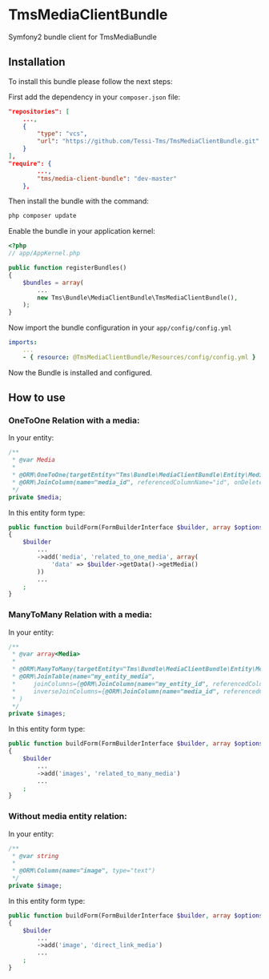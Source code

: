 TmsMediaClientBundle
====================

Symfony2 bundle client for TmsMediaBundle


Installation
------------

To install this bundle please follow the next steps:

First add the dependency in your `composer.json` file:

```json
"repositories": [
    ...,
    {
        "type": "vcs",
        "url": "https://github.com/Tessi-Tms/TmsMediaClientBundle.git"
    }
],
"require": {
        ...,
        "tms/media-client-bundle": "dev-master"
    },
```

Then install the bundle with the command:

```sh
php composer update
```

Enable the bundle in your application kernel:

```php
<?php
// app/AppKernel.php

public function registerBundles()
{
    $bundles = array(
        ...
        new Tms\Bundle\MediaClientBundle\TmsMediaClientBundle(),
    );
}
```

Now import the bundle configuration in your `app/config/config.yml`

```yml
imports:
    ...
    - { resource: @TmsMediaClientBundle/Resources/config/config.yml }
```

Now the Bundle is installed and configured.


How to use
----------

### OneToOne Relation with a media:

In your entity:

```php
/**
 * @var Media
 *
 * @ORM\OneToOne(targetEntity="Tms\Bundle\MediaClientBundle\Entity\Media", cascade={"all"})
 * @ORM\JoinColumn(name="media_id", referencedColumnName="id", onDelete="SET NULL", nullable=true)
 */
private $media;
```

In this entity form type:

```php
public function buildForm(FormBuilderInterface $builder, array $options)
{
    $builder
        ...
        ->add('media', 'related_to_one_media', array(
            'data' => $builder->getData()->getMedia()
        ))
        ...
    ;
}
```

### ManyToMany Relation with a media:

In your entity:

```php
/**
 * @var array<Media>
 *
 * @ORM\ManyToMany(targetEntity="Tms\Bundle\MediaClientBundle\Entity\Media", cascade={"all"})
 * @ORM\JoinTable(name="my_entity_media",
 *     joinColumns={@ORM\JoinColumn(name="my_entity_id", referencedColumnName="id", onDelete="cascade")},
 *     inverseJoinColumns={@ORM\JoinColumn(name="media_id", referencedColumnName="id", unique=true, onDelete="cascade")}
 * )
 */
private $images;
```

In this entity form type:

```php
public function buildForm(FormBuilderInterface $builder, array $options)
{
    $builder
        ...
        ->add('images', 'related_to_many_media')
        ...
    ;
}
```

### Without media entity relation:

In your entity:

```php
/**
 * @var string
 *
 * @ORM\Column(name="image", type="text")
 */
private $image;
```

In this entity form type:

```php
public function buildForm(FormBuilderInterface $builder, array $options)
{
    $builder
        ...
        ->add('image', 'direct_link_media')
        ...
    ;
}
```


